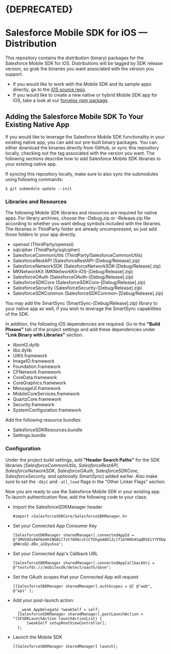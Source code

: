 # {DEPRECATED}

# Salesforce Mobile SDK for iOS — Distribution

This repository contains the distribution (binary) packages for the Salesforce Mobile SDK for iOS.  Distributions will be tagged by SDK release version, so grab the binaries you want associated with the version you support.

- If you would like to work with the Mobile SDK and its sample apps directly, go to the [iOS source repo](https://github.com/forcedotcom/SalesforceMobileSDK-iOS).
- If you would like to create a new native or hybrid Mobile SDK app for iOS, take a look at our [forceios npm package](https://npmjs.org/package/forceios).

## Adding the Salesforce Mobile SDK To Your Existing Native App

If you would like to leverage the Salesforce Mobile SDK functionality in your existing native app, you can add our pre-built binary packages.  You can either download the binaries directly from GitHub, or sync this repository locally, checking out the tag associated with the version you want.  The following sections describe how to add Salesforce Mobile SDK libraries to your existing native app.

If syncing this repository locally, make sure to also sync the submodules using following commands:

    $ git submodule update --init

### Libraries and Resources

The following Mobile SDK libraries and resources are required for native apps.  For library archives, choose the -Debug.zip or -Release.zip file according to whether you want debug symbols included with the libraries.  The libraries in ThirdParty folder are already uncompressed, so just add those folders to your app directly.

- openssl (ThirdParty/openssl)
- sqlcipher (ThirdParty/sqlcipher)
- SalesforceCommonUtils (ThirdParty/SalesforceCommonUtils)
- SalesforceRestAPI (SalesforceRestAPI-[Debug/Release].zip)
- SalesforceNetworkSDK (SalesforceNetworkSDK-[Debug/Release].zip)
- MKNetworkKit (MKNetworkKit-iOS-[Debug/Release].zip)
- SalesforceOAuth (SalesforceOAuth-[Debug/Release].zip)
- SalesforceSDKCore (SalesforceSDKCore-[Debug/Release].zip)
- SalesforceSecurity (SalesforceSecurity-[Debug/Release].zip)
- SalesforceSDKCommon (SalesforceSDKCommon-[Debug/Release].zip)

You may add the SmartSync (SmartSync-[Debug/Release].zip) library to your native app as well, if you wish to leverage the SmartSync capabilities of the SDK.

In addition, the following iOS dependencies are required. Go to the **"Build Phases"** tab of the project settings and add these dependencies under **"Link Binary with Libraries"** section.

- libxml2.dylib
- libz.dylib
- UIKit.framework
- ImageIO.framework
- Foundation.framework
- CFNetwork.framework
- CoreData.framework
- CoreGraphics.framework
- MessageUI.framework
- MobileCoreServices.framework
- QuartzCore.framework
- Security.framework
- SystemConfiguration.framework

Add the following resource bundles:

- SalesforceSDKResources.bundle
- Settings.bundle

### Configuration

Under the project build settings, add **"Header Search Paths"** for the SDK libraries (*SalesforceCommonUtils, SalesforceRestAPI, SalesforceNetworkSDK, SalesforceOAuth, SalesforceSDKCore, SalesforceSecurity, and optionally SmartSync*) added earlier. Also make sure to set the `-ObjC` and `-all_load` flags in the "Other Linker Flags" section.


Now you are ready to use the Salesforce Mobile SDK in your existing app. To launch authentication flow, add the following code to your class:

- Import the SalesforceSDKManager header

    `#import <SalesforceSDKCore/SalesforceSDKManager.h>`

- Set your Connected App Consumer Key

    `[SalesforceSDKManager sharedManager].connectedAppId = @"3MVG9Iu66FKeHhINkB1l7xt7kR8czFcCTUhgoA8Ol2Ltf1eYHOU4SqQRSEitYFDUpqRWcoQ2.dBv_a1Dyu5xa";`

- Set your Connected App's Callback URL

    `[SalesforceSDKManager sharedManager].connectedAppCallbackUri = @"testsfdc:///mobilesdk/detect/oauth/done";`

- Set the OAuth scopes that your Connected App will request

    `[[SalesforceSDKManager sharedManager].authScopes = @[ @"web", @"api" ];`

- Add your post-launch action:

        __weak AppDelegate *weakSelf = self;
        [SalesforceSDKManager sharedManager].postLaunchAction = ^(SFSDKLaunchAction launchActionList) {
            [weakSelf setupRootViewController];
        };

- Launch the Mobile SDK

    `[[SalesforceSDKManager sharedManager] launch];`

